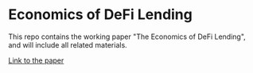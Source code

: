 # Economics of DeFi Lending

This repo contains the working paper "The Economics of DeFi Lending", and will include all related materials.

[Link to the paper](https://github.com/rpasquini/defi_lending/blob/main/paper.pdf)









